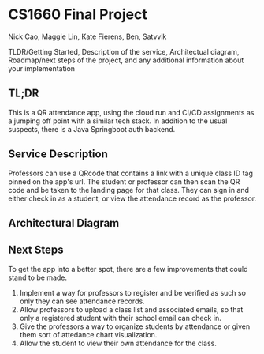 # CS1660 Final Project
Nick Cao, Maggie Lin, Kate Fierens, Ben, Satvvik

TLDR/Getting Started, Description of the service, Architectual diagram, Roadmap/next steps of the project, and any additional information about your implementation

## TL;DR
This is a QR attendance app, using the cloud run and CI/CD assignments as a jumping off point with a similar tech stack. In addition to the usual suspects, there is a Java Springboot auth backend.

## Service Description
Professors can use a QRcode that contains a link with a unique class ID tag pinned on the app's url. The student or professor can then scan the QR code and be taken to the landing page for that class. They can sign in and either check in as a student, or view the attendance record as the professor. 

## Architectural Diagram

## Next Steps
To get the app into a better spot, there are a few improvements that could stand to be made.
1) Implement a way for professors to register and be verified as such so only they can see attendance records.
2) Allow professors to upload a class list and associated emails, so that only a registered student with their school email can check in.
3) Give the professors a way to organize students by attendance or given them sort of attedance chart visualization.
4) Allow the student to view their own attendance for the class.
